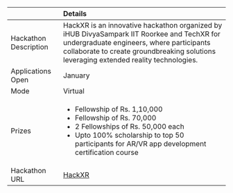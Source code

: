 ||Details|
|:------------------|:-----------------|
Hackathon Description | HackXR is an innovative hackathon organized by iHUB DivyaSampark IIT Roorkee and TechXR for undergraduate engineers, where participants collaborate to create groundbreaking solutions leveraging extended reality technologies.
Applications Open | January
Mode | Virtual
Prizes | <ul><li>Fellowship of Rs. 1,10,000 </li> <li> Fellowship of Rs. 70,000 </li> <li>2 Fellowships of Rs. 50,000 each </li> <li>Upto 100% scholarship to top 50 participants for AR/VR app development certification course</li></ul>
Hackathon URL | [HackXR](https://tih.iitr.ac.in/hackathon.html)
